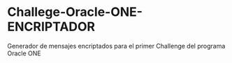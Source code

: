 # Challege-Oracle-ONE-ENCRIPTADOR
Generador de mensajes encriptados para el primer Challenge del programa Oracle ONE
